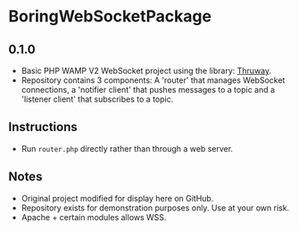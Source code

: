 # BoringWebSocketPackage
## 0.1.0

* Basic PHP WAMP V2 WebSocket project using the library: [Thruway](https://github.com/voryx/Thruway).
* Repository contains 3 components: A 'router' that manages WebSocket connections, a 'notifier client' that pushes messages to a topic and a 'listener client' that subscribes to a topic.

## Instructions

* Run `router.php` directly rather than through a web server.

## Notes

* Original project modified for display here on GitHub.
* Repository exists for demonstration purposes only. Use at your own risk.
* Apache + certain modules allows WSS.
